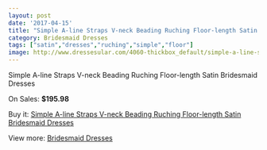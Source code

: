 ```yaml
---
layout: post
date: '2017-04-15'
title: "Simple A-line Straps V-neck Beading Ruching Floor-length Satin Bridesmaid Dresses"
category: Bridesmaid Dresses
tags: ["satin","dresses","ruching","simple","floor"]
image: http://www.dressesular.com/4060-thickbox_default/simple-a-line-straps-v-neck-beading-ruching-floor-length-satin-bridesmaid-dresses.jpg
---
```

Simple A-line Straps V-neck Beading Ruching Floor-length Satin Bridesmaid Dresses

On Sales: **$195.98**
<a href="https://www.dressesular.com/bridesmaid-dresses/1763-simple-a-line-straps-v-neck-beading-ruching-floor-length-satin-bridesmaid-dresses.html"><amp-img layout="responsive" width="600" height="600" src="//www.dressesular.com/4060-thickbox_default/simple-a-line-straps-v-neck-beading-ruching-floor-length-satin-bridesmaid-dresses.jpg" alt="Simple A-line Straps V-neck Beading Ruching Floor-length Satin Bridesmaid Dresses 0" /></a>

Buy it: [Simple A-line Straps V-neck Beading Ruching Floor-length Satin Bridesmaid Dresses](https://www.dressesular.com/bridesmaid-dresses/1763-simple-a-line-straps-v-neck-beading-ruching-floor-length-satin-bridesmaid-dresses.html "Simple A-line Straps V-neck Beading Ruching Floor-length Satin Bridesmaid Dresses")

View more: [Bridesmaid Dresses](https://www.dressesular.com/4-bridesmaid-dresses "Bridesmaid Dresses")